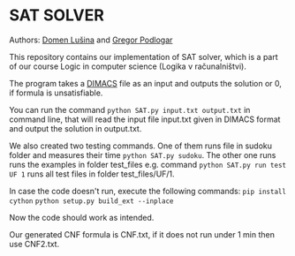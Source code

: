 ﻿# SAT SOLVER

Authors: [Domen Lušina](https://github.com/dl4184) and [Gregor Podlogar](https://github.com/pajac2)

This repository contains our implementation of SAT solver, which is a part of our course Logic in computer science (Logika v računalništvi).

The program takes a [DIMACS](http://people.sc.fsu.edu/~jburkardt/data/cnf/cnf.html) file as an input and outputs the solution or 0, if formula is unsatisfiable. 


You can run the command  `python SAT.py input.txt output.txt` in command line, that will read the input file input.txt given in DIMACS format and output the solution in output.txt. 

We also created two testing commands. One of them runs file in sudoku folder and measures their time  `python SAT.py sudoku`. The other one runs runs the examples in folder test_files e.g. command `python SAT.py run test UF 1` runs all test files in folder test_files/UF/1.

In case the code doesn't run, execute the following commands:
	`pip install cython`
	`python setup.py build_ext --inplace`
	
Now the code should work as intended.

Our generated CNF formula is CNF.txt, if it does not run under 1 min then use CNF2.txt.